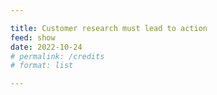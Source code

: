 ```yaml
---

title: Customer research must lead to action
feed: show
date: 2022-10-24
# permalink: /credits
# format: list

---
```


